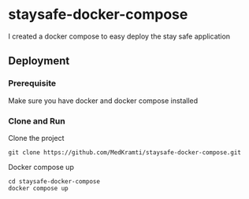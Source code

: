 # staysafe-docker-compose
I created a docker compose to easy deploy the stay safe application
## Deployment
### Prerequisite
Make sure you have docker and docker compose installed
### Clone and Run
Clone the project

    git clone https://github.com/MedKramti/staysafe-docker-compose.git

Docker compose up

    cd staysafe-docker-compose
    docker compose up
    
    
